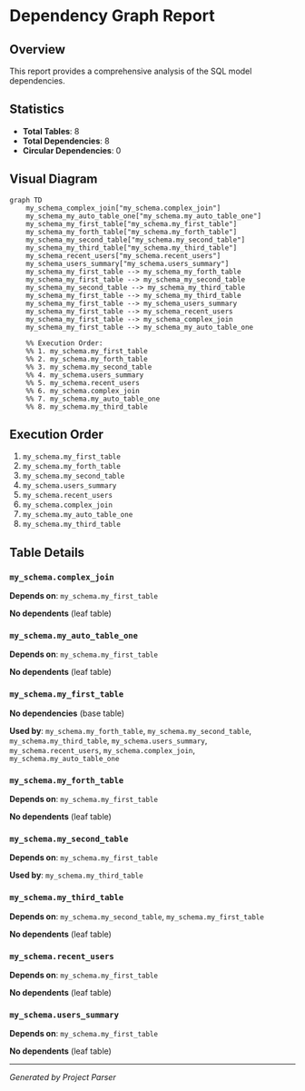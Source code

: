 # Dependency Graph Report

## Overview

This report provides a comprehensive analysis of the SQL model dependencies.

## Statistics

- **Total Tables**: 8
- **Total Dependencies**: 8
- **Circular Dependencies**: 0

## Visual Diagram

```mermaid
graph TD
    my_schema_complex_join["my_schema.complex_join"]
    my_schema_my_auto_table_one["my_schema.my_auto_table_one"]
    my_schema_my_first_table["my_schema.my_first_table"]
    my_schema_my_forth_table["my_schema.my_forth_table"]
    my_schema_my_second_table["my_schema.my_second_table"]
    my_schema_my_third_table["my_schema.my_third_table"]
    my_schema_recent_users["my_schema.recent_users"]
    my_schema_users_summary["my_schema.users_summary"]
    my_schema_my_first_table --> my_schema_my_forth_table
    my_schema_my_first_table --> my_schema_my_second_table
    my_schema_my_second_table --> my_schema_my_third_table
    my_schema_my_first_table --> my_schema_my_third_table
    my_schema_my_first_table --> my_schema_users_summary
    my_schema_my_first_table --> my_schema_recent_users
    my_schema_my_first_table --> my_schema_complex_join
    my_schema_my_first_table --> my_schema_my_auto_table_one

    %% Execution Order:
    %% 1. my_schema.my_first_table
    %% 2. my_schema.my_forth_table
    %% 3. my_schema.my_second_table
    %% 4. my_schema.users_summary
    %% 5. my_schema.recent_users
    %% 6. my_schema.complex_join
    %% 7. my_schema.my_auto_table_one
    %% 8. my_schema.my_third_table
```

## Execution Order

1. `my_schema.my_first_table`
2. `my_schema.my_forth_table`
3. `my_schema.my_second_table`
4. `my_schema.users_summary`
5. `my_schema.recent_users`
6. `my_schema.complex_join`
7. `my_schema.my_auto_table_one`
8. `my_schema.my_third_table`

## Table Details

### `my_schema.complex_join`

**Depends on**: `my_schema.my_first_table`

**No dependents** (leaf table)

### `my_schema.my_auto_table_one`

**Depends on**: `my_schema.my_first_table`

**No dependents** (leaf table)

### `my_schema.my_first_table`

**No dependencies** (base table)

**Used by**: `my_schema.my_forth_table`, `my_schema.my_second_table`, `my_schema.my_third_table`, `my_schema.users_summary`, `my_schema.recent_users`, `my_schema.complex_join`, `my_schema.my_auto_table_one`

### `my_schema.my_forth_table`

**Depends on**: `my_schema.my_first_table`

**No dependents** (leaf table)

### `my_schema.my_second_table`

**Depends on**: `my_schema.my_first_table`

**Used by**: `my_schema.my_third_table`

### `my_schema.my_third_table`

**Depends on**: `my_schema.my_second_table`, `my_schema.my_first_table`

**No dependents** (leaf table)

### `my_schema.recent_users`

**Depends on**: `my_schema.my_first_table`

**No dependents** (leaf table)

### `my_schema.users_summary`

**Depends on**: `my_schema.my_first_table`

**No dependents** (leaf table)

---

*Generated by Project Parser*